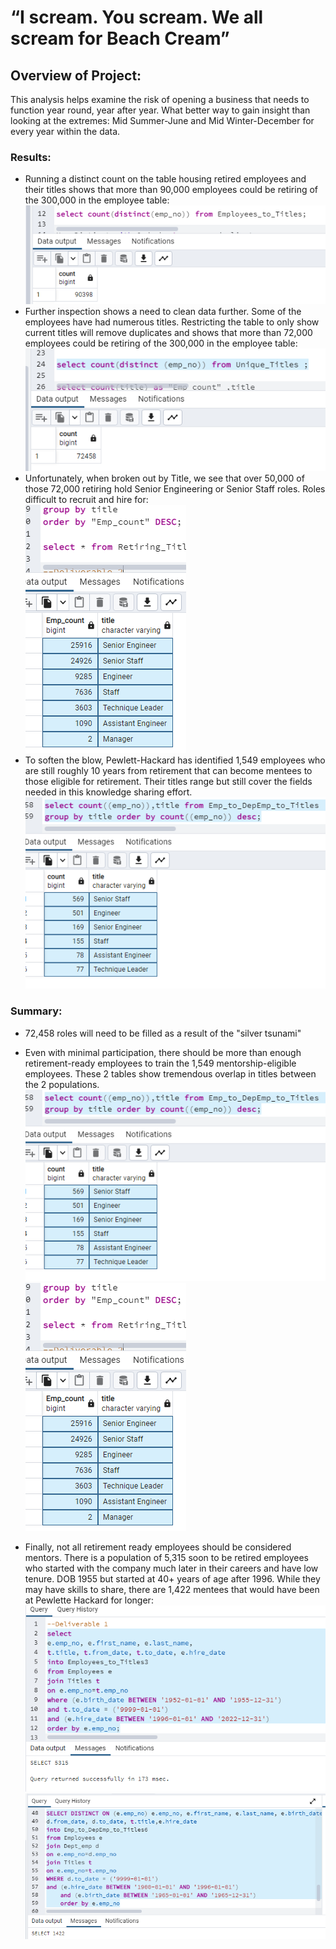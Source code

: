 # “I scream. You scream.  We all scream for Beach Cream”

## Overview of Project:
This analysis helps examine the risk of opening a business that needs to function year round, year after year. What better way to gain insight than looking at the extremes: Mid Summer-June and Mid Winter-December for every year within the data.   

### Results: 
- Running a distinct count on the table housing retired employees and their titles shows that more than 90,000 employees could be retiring of the 300,000 in the employee table:
       <br>
 ![alt text](https://github.com/VinoSarran/Pewlett-Hackard-Analysis/blob/main/Resources/90kretiring.PNG?raw=true)
        <br>
- Further inspection shows a need to clean data further.  Some of the employees have had numerous titles.  Restricting the table to only show current titles will remove duplicates and shows that more than 72,000 employees could be retiring of the 300,000 in the employee table:        
  ![alt text](https://github.com/VinoSarran/Pewlett-Hackard-Analysis/blob/main/Resources/70Kstillworking.PNG?raw=true)
         <br>
- Unfortunately, when broken out by Title, we see that over 50,000 of those 72,000 retiring hold Senior Engineering or Senior Staff roles.  Roles difficult to recruit and hire for:        
  ![alt text](https://github.com/VinoSarran/Pewlett-Hackard-Analysis/blob/main/Resources/titlesbreakout.PNG?raw=true)
         <br>
- To soften the blow, Pewlett-Hackard has identified 1,549 employees who are still roughly 10 years from retirement that can become mentees to those eligible for retirement.  Their titles range but still cover the fields needed in this knowledge sharing effort.        
  ![alt text](https://github.com/VinoSarran/Pewlett-Hackard-Analysis/blob/main/Resources/Mentee.PNG?raw=true)
  
  
  
 
### Summary:
- 72,458 roles will need to be filled as a result of the "silver tsunami"
- Even with minimal participation, there should be more than enough retirement-ready employees to train the 1,549 mentorship-eligible employees.  These 2 tables show tremendous overlap in titles between the 2 populations.  
![alt text](https://github.com/VinoSarran/Pewlett-Hackard-Analysis/blob/main/Resources/Mentee.PNG?raw=true)![alt text](https://github.com/VinoSarran/Pewlett-Hackard-Analysis/blob/main/Resources/titlesbreakout.PNG?raw=true)

- Finally, not all retirement ready employees should be considered mentors.  There is a population of 5,315 soon to be retired employees who started with the company much later in their careers and have low tenure.  DOB 1955 but started  at 40+ years of age after 1996.  While they may have skills to share, there are 1,422 mentees that would have been at Pewlette Hackard for longer:  
![alt text](https://github.com/VinoSarran/Pewlett-Hackard-Analysis/blob/main/Resources/RetireLowTenure.PNG?raw=true)![alt text](https://github.com/VinoSarran/Pewlett-Hackard-Analysis/blob/main/Resources/MenteeHighTenure.PNG?raw=true)

